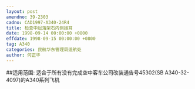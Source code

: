 ```yaml
---
layout: post
amendno: 39-2303
cadno: CAD1997-A340-24R4
title: 检查中起落架右内侧接耳
date: 1998-09-14 00:00:00 +0800
effdate: 1998-09-15 00:00:00 +0800
tag: A340
categories: 民航华东管理局适航处
author: 何正华
---
```


##适用范围:
适合于所有没有完成空中客车公司改装通告号45302(SB A340-32-4097)的A340系列飞机

